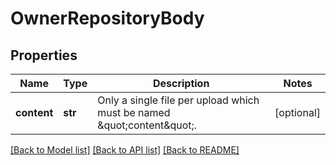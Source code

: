 # OwnerRepositoryBody

## Properties
Name | Type | Description | Notes
------------ | ------------- | ------------- | -------------
**content** | **str** | Only a single file per upload which must be named \&quot;content\&quot;. | [optional] 

[[Back to Model list]](../README.md#documentation-for-models) [[Back to API list]](../README.md#documentation-for-api-endpoints) [[Back to README]](../README.md)

